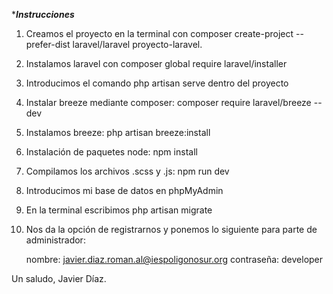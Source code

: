 ******Instrucciones*****

1. Creamos el proyecto en la terminal con composer create-project --prefer-dist laravel/laravel
proyecto-laravel.

2. Instalamos laravel con composer global require laravel/installer

3. Introducimos el comando php artisan serve dentro del proyecto

4. Instalar breeze mediante composer: composer require laravel/breeze --dev

5. Instalamos breeze: php artisan breeze:install

6. Instalación de paquetes node: npm install

7. Compilamos los archivos .scss y .js: npm run dev

8. Introducimos mi base de datos en phpMyAdmin

9. En la terminal escribimos php artisan migrate

10. Nos da la opción de registrarnos y ponemos lo siguiente para parte de administrador: 

	nombre: javier.diaz.roman.al@iespoligonosur.org
	contraseña: developer
	

Un saludo, Javier Díaz.

